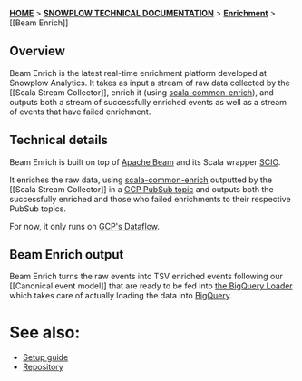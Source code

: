 [**HOME**](Home) > [**SNOWPLOW TECHNICAL DOCUMENTATION**](Snowplow-technical-documentation) > [**Enrichment**](Enrichment) > [[Beam Enrich]]

## Overview

Beam Enrich is the latest real-time enrichment platform developed at Snowplow Analytics.
It takes as input a stream of raw data collected by the [[Scala Stream Collector]], enrich it
(using [scala-common-enrich][common-enrich]), and outputs both a stream of successfully enriched
events as well as a stream of events that have failed enrichment.

## Technical details

Beam Enrich is built on top of [Apache Beam](https://beam.apache.org/) and its Scala wrapper
[SCIO](https://github.com/spotify/scio).

It enriches the raw data, using [scala-common-enrich][common-enrich] outputted by the
[[Scala Stream Collector]] in a [GCP PubSub topic](https://cloud.google.com/pubsub/) and outputs
both the successfully enriched and those who failed enrichments to their respective PubSub topics.

For now, it only runs on [GCP's Dataflow](https://cloud.google.com/dataflow/).

## Beam Enrich output

Beam Enrich turns the raw events into TSV enriched events following our
[[Canonical event model]] that are ready to be fed into
[the BigQuery Loader](https://github.com/snowplow-incubator/snowplow-bigquery-loader) which takes
care of actually loading the data into [BigQuery](https://cloud.google.com/bigquery/).

# See also:

+ [Setup guide][setup]
+ [Repository][beam-enrich]

[common-enrich]: https://github.com/snowplow/snowplow/tree/master/3-enrich/scala-common-enrich

[setup]: https://github.com/snowplow/snowplow/wiki/setting-up-beam-enrich
[beam-enrich]: https://github.com/snowplow/snowplow/tree/master/3-enrich/beam-enrich
